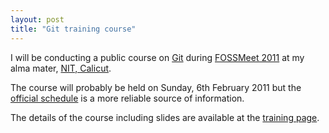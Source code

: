 ```yaml
---
layout: post
title: "Git training course"
---
```


I will be conducting a public course on [Git](http://git-scm.com")
during [FOSSMeet 2011](http://fossmeet.in/2011/) at my alma mater,
[NIT, Calicut](http://www.nitc.ac.in/nitc/index.jsp).

The course will probably be held on Sunday, 6th February 2011 but the
[official schedule](http://fossmeet.in/2011/schedule) is a more
reliable source of information. 

The details of the course including slides are available at the
[training page](/trainings/git.html).





